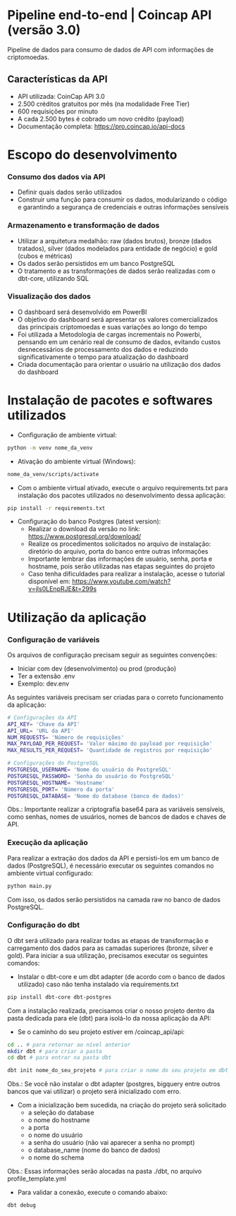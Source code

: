 # Pipeline end-to-end | Coincap API (versão 3.0)
Pipeline de dados para consumo de dados de API com informações de criptomoedas.

## Características da API
- API utilizada: CoinCap API 3.0
- 2.500 créditos gratuitos por mês (na modalidade Free Tier)
- 600 requisições por minuto
- A cada 2.500 bytes é cobrado um novo crédito (payload)
- Documentação completa: https://pro.coincap.io/api-docs

# Escopo do desenvolvimento

### Consumo dos dados via API
- Definir quais dados serão utilizados
- Construir uma função para consumir os dados, modularizando o código e garantindo a segurança de credenciais e outras informações sensíveis

### Armazenamento e transformação de dados
- Utilizar a arquitetura medalhão: raw (dados brutos), bronze (dados tratados), silver (dados modelados para entidade de negócio) e gold (cubos e métricas)
- Os dados serão persistidos em um banco PostgreSQL
- O tratamento e as transformações de dados serão realizadas com o dbt-core, utilizando SQL

### Visualização dos dados
- O dashboard será desenvolvido em PowerBI
- O objetivo do dashboard será apresentar os valores comercializados das principais criptomoedas e suas variações ao longo do tempo
- Foi utilizada a Metodologia de cargas incrementais no Powerbi, pensando em um cenário real de consumo de dados, evitando custos desnecessários de processamento dos dados e reduzindo significativamente o tempo para atualização do dashboard
- Criada documentação para orientar o usuário na utilização dos dados do dashboard

# Instalação de pacotes e softwares utilizados

- Configuração de ambiente virtual:
```bash
python -m venv nome_da_venv
```
- Ativação do ambiente virtual (Windows):
```bash
nome_da_venv/scripts/activate
```
- Com o ambiente virtual ativado, execute o arquivo requirements.txt para instalação dos pacotes utilizados no desenvolvimento dessa aplicação:
```bash
pip install -r requirements.txt
```
- Configuração do banco Postgres (latest version):
  - Realizar o download da versão no link: https://www.postgresql.org/download/
  - Realize os procedimentos solicitados no arquivo de instalação: diretório do arquivo, porta do banco entre outras informações
  - Importante lembrar das informações de usuário, senha, porta e hostname, pois serão utilizadas nas etapas seguintes do projeto
  - Caso tenha dificuldades para realizar a instalação, acesse o tutorial disponível em: https://www.youtube.com/watch?v=jIs0LEnpRJE&t=299s

# Utilização da aplicação

### Configuração de variáveis
Os arquivos de configuração precisam seguir as seguintes convenções:
- Iniciar com dev (desenvolvimento) ou prod (produção)
- Ter a extensão .env
- Exemplo: dev.env

As seguintes variáveis precisam ser criadas para o correto funcionamento da aplicação:
```bash
# Configurações da API
API_KEY= 'Chave da API' 
API_URL= 'URL da API'
NUM_REQUESTS= 'Número de requisições'
MAX_PAYLOAD_PER_REQUEST= 'Valor máximo do payload por requisição'
MAX_RESULTS_PER_REQUEST= 'Quantidade de registros por requisição'

# Configurações do PostgreSQL
POSTGRESQL_USERNAME= 'Nome do usuário do PostgreSQL'
POSTGRESQL_PASSWORD= 'Senha do usuário do PostgreSQL'
POSTGRESQL_HOSTNAME= 'Hostname'
POSTGRESQL_PORT= 'Número da porta'
POSTGRESQL_DATABASE= 'Nome do database (banco de dados)'
```

Obs.: Importante realizar a criptografia base64 para as variáveis sensíveis, como senhas, nomes de usuários, nomes de bancos de dados e chaves de API.

### Execução da aplicação
Para realizar a extração dos dados da API e persisti-los em um banco de dados (PostgreSQL), é necessário executar os seguintes comandos no ambiente virtual configurado:

```bash
python main.py
```

Com isso, os dados serão persistidos na camada raw no banco de dados PostgreSQL.


### Configuração do dbt
O dbt será utilizado para realizar todas as etapas de transformação e carregamento dos dados para as camadas superiores (bronze, silver e gold).
Para iniciar a sua utilização, precisamos executar os seguintes comandos:

- Instalar o dbt-core e um dbt adapter (de acordo com o banco de dados utilizado) caso não tenha instalado via requirements.txt
```bash
pip install dbt-core dbt-postgres
```

Com a instalação realizada, precisamos criar o nosso projeto dentro da pasta dedicada para ele (dbt) para isolá-lo da nossa aplicação da API:

- Se o caminho do seu projeto estiver em /coincap_api/api:
```bash
cd .. # para retornar ao nível anterior
mkdir dbt # para criar a pasta
cd dbt # para entrar na pasta dbt

dbt init nome_do_seu_projeto # para criar o nome do seu projeto em dbt
```

Obs.: Se você não instalar o dbt adapter (postgres, bigquery entre outros bancos que vai utilizar) o projeto será inicializado com erro.

- Com a inicialização bem sucedida, na criação do projeto será solicitado
    - a seleção do database
    - o nome do hostname
    - a porta
    - o nome do usuário
    - a senha do usuário (não vai aparecer a senha no prompt)
    - o database_name (nome do banco de dados)
    - o nome do schema

Obs.: Essas informações serão alocadas na pasta ./dbt, no arquivo profile_template.yml

- Para validar a conexão, execute o comando abaixo:
```bash
dbt debug
```